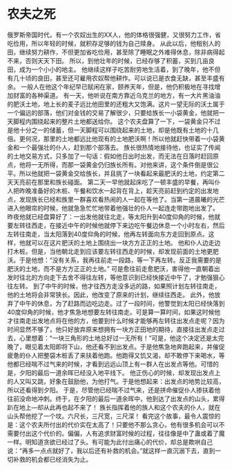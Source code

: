 # 农夫之死
俄罗斯帝国时代，有一个农奴出生的XX人，他的体格很强健，又很努力工作，省吃俭用，所以年轻的时候，就积存足够的钱为自己赎身。 
从此以后，他租别人的田，继续努力耕作，不但更加省吃俭用，甚至除了睡眠之外难得休息，除非病得起不来，否则天天下田。 
所以，到他壮年的时候，已经存够了积蓄，买到几亩良田，成为一个小小的地主。 
他继续这样子吃苦耐劳地生活着，到了晚年，他不但有几十顷的良田，甚至还可雇用农奴帮他耕作。可以说已是衣食无缺，甚至丰盛有余。 
一般人在他这个年纪早已赋闲在家，颐养天年，但是，他仍积极地在寻找增加财富的各种渠道。 
有一天，他听说在南方靠近乌克兰的地方，有一大片黑油油的肥沃土地，地上长的麦子远比他田里的还粗大又饱满。这片一望无际的沃土属于一个偏远的部落，他们对金钱的交易了解很少，只要给族长一小袋黄金，他就把一天脚程内围绕起来的整片土地都送给你。 
这个农夫盘算了一下，一袋黄金只不过是他十分之一的储蓄，但一天脚程可以围绕起来的土地，却是他既有土地的十几倍。更何况，那里的土地都远比他现有的土地肥沃啊！所以他就赶快带着一小袋黄金和一个最强壮的仆人，赶到那个部落去。 
族长很热情地接待他，也证实了传闻的土地交易方式，只多加了一句话：假如他日出时出发，而无法在日落时赶回原点，他将一无所得，而那一袋黄金仍归族长所有。对他来讲，这个条件倒是很公平。所以他就把一袋黄金交给族长，并且挑了一块看起来最肥沃的土地，约定第二天天亮前在那里和族长碰面。 
第二天一早他就起床吃了一顿丰盛的早餐，再叫仆人把昨晚准备好的木桩、午餐和饮水一起背在背上，趁天亮前赶到约定的出发地点，发现族长已经和族里一群喜欢看热闹的人一起在等他了。当第一道晨曦的光芒进入他眼帘的时候，他就急急忙忙地带着他强壮的仆人一起连走带跑地出发了。 
昨夜他就已经盘算好了：一出发他就往北走，等太阳升到40度仰角的时候，他就要左转往西走，在接近中午的时候他就停下来边吃午餐边休息一个小时左右，然后左转往南走，当太阳落到40度仰角的时候，他再左转面向东方走回到原点。这样，他就可以在这片肥沃的土地上围绕出一块方方正正的土地。 
他和仆人边走边打木桩。但是，当他朝北走到应该要左转往西走的时候，却发现前面的土地更肥沃。于是他想：“没有关系，我再往前走一段路，等一下再左转。反正我需要的是肥沃的土地，而不是方方正正的土地。” 
可是愈往前走愈肥沃，害得他一直朝着出发时往北的方向走下去舍不得往左转，等他意识到已经快接近中午了，才勉强狠心往左转。 
到了中午的时候，他才往西方走没多远的路，如果照计划左转往南走，他的土地将会非常狭长。因此，他改变了原来的计划，继续往西走。 
此外，他放弃了中午的休息，为了赶路而边吃边走。过了一段时间，他警觉到太阳已经快落到40度仰角的时候，他才焦急地想要左转往南走。可是算一算时间，如果这时候他才往南走出发地点将在他的方，他要到什么时候才能够再左转往出发点走呢？因为时间显然不够了，他只好放弃原来想拥有一块方正田地的期待，直接往出发点走过去，心里想着：“一块三角形的土地总好过一无所有！”可是，他这个决定还是太完晚了，眼见着太阳即将下山，他还看不到出发点。于是他焦急地奔跑起来，并催促疲惫的仆人把整袋木桩丢了来扶着他跑。他跑得又饥又渴，却不敢停下来喝水，等他都已经喘不过气来的时候，才看到远远山顶上有一群人在出发点等他。可惜的是，夕阳的最后一道余晖已经没入地平线下。 
他正伤心的时候，却发现出发点上的人又叫又跳，好象在鼓励他，为他打气。于是他想起来：出发点的地势比较高，所以还看得到夕阳。 
于是，尽管他已经喘不过气来，还是拼命催促仆人掺扶着他往前没命地冲刺。终于，在夕阳的最后一道余晖中，他到达了出发点的山头，累得趴在地上—却从此再也起不来了！ 
族长指挥着他的族人和这个农夫的仆人，就在山头帮他挖了一个坟。六尺长，三尺宽，三尺深！ 
看完这个故事，最令人震惊的是：这个农夫所付出的代价实在太高了！只要他不那么贪心，他有很多机会可以不需要付出这个代价的。偏偏，人有追求财富时候的过程，往往像是中了蛊或着了魔一样。明知道贪欲已经过了头。有可能为此付出痛心的代价，却总是欺哄自己说：“再多一点点就好了，我以后还有补救的机会。”就这样一直沉溺下去，直到一切补救的机会都已经消失为止。
  